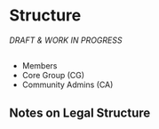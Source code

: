# Structure

_DRAFT & WORK IN PROGRESS_

## 

- Members
- Core Group (CG)
- Community Admins (CA)

## Notes on Legal Structure